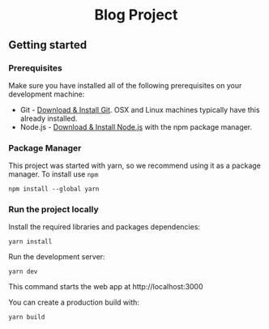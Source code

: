 <h1 align="center">Blog Project</h1>

## Getting started
### Prerequisites
Make sure you have installed all of the following prerequisites on your development machine:
* Git - [Download & Install Git](https://git-scm.com/downloads). OSX and Linux machines typically have this already installed.
* Node.js - [Download & Install Node.js](https://nodejs.org/en/download/) with the npm package manager.

### Package Manager
This project was started with yarn, so we recommend using it as a package manager. To install use `npm`
```
npm install --global yarn
```

### Run the project locally
Install the required libraries and packages dependencies:
```
yarn install
``` 
Run the development server:
```
yarn dev
```
This command starts the web app at http://localhost:3000

You can create a production build with:
```
yarn build
```
